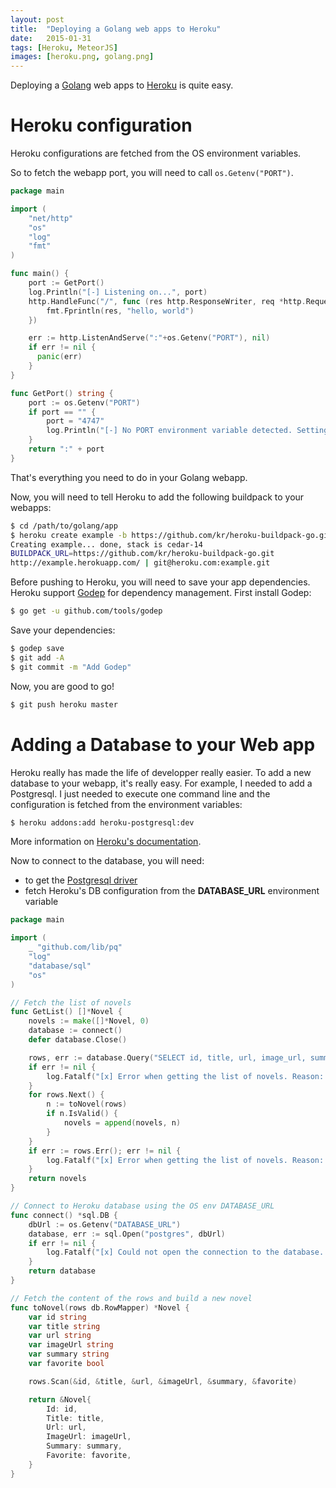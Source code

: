 ```yaml
---
layout: post
title:  "Deploying a Golang web apps to Heroku"
date:   2015-01-31
tags: [Heroku, MeteorJS]
images: [heroku.png, golang.png]
---
```


Deploying a [Golang](https://golang.org/) web apps to [Heroku](https://www.heroku.com) is quite easy.

Heroku configuration
====================

Heroku configurations are fetched from the OS environment variables.

So to fetch the webapp port, you will need to call `os.Getenv("PORT")`.

```go
package main

import (
    "net/http"
	"os"
	"log"
    "fmt"
)

func main() {
	port := GetPort()
	log.Println("[-] Listening on...", port)
    http.HandleFunc("/", func (res http.ResponseWriter, req *http.Request) {
        fmt.Fprintln(res, "hello, world")
    })

    err := http.ListenAndServe(":"+os.Getenv("PORT"), nil)
    if err != nil {
      panic(err)
    }
}

func GetPort() string {
	port := os.Getenv("PORT")
	if port == "" {
		port = "4747"
		log.Println("[-] No PORT environment variable detected. Setting to ", port)
	}
	return ":" + port
}
```

That's everything you need to do in your Golang webapp.

Now, you will need to tell Heroku to add the following buildpack to your webapps:

```bash
$ cd /path/to/golang/app
$ heroku create example -b https://github.com/kr/heroku-buildpack-go.git
Creating example... done, stack is cedar-14
BUILDPACK_URL=https://github.com/kr/heroku-buildpack-go.git
http://example.herokuapp.com/ | git@heroku.com:example.git
```

Before pushing to Heroku, you will need to save your app dependencies.
Heroku support [Godep](https://github.com/tools/godep) for dependency management.
First install Godep:

```bash
$ go get -u github.com/tools/godep
```

Save your dependencies:

```bash
$ godep save
$ git add -A
$ git commit -m "Add Godep"
```

Now, you are good to go!

```bash
$ git push heroku master
```

Adding a Database to your Web app
=================================

Heroku really has made the life of developper really easier. To add a new database to your webapp, it's really easy.
For example, I needed to add a Postgresql. I just needed to execute one command line and the configuration is fetched from the environment variables:

```bash
$ heroku addons:add heroku-postgresql:dev
```

More information on [Heroku's documentation](https://www.heroku.com/postgres).

Now to connect to the database, you will need:

* to get the [Postgresql driver](github.com/lib/pq)
* fetch Heroku's DB configuration from the **DATABASE_URL** environment variable

```go
package main

import (
	_ "github.com/lib/pq"
	"log"
    "database/sql"
	"os"
)

// Fetch the list of novels
func GetList() []*Novel {
	novels := make([]*Novel, 0)
	database := connect()
	defer database.Close()

	rows, err := database.Query("SELECT id, title, url, image_url, summary, favorite FROM novels")
	if err != nil {
		log.Fatalf("[x] Error when getting the list of novels. Reason: %s", err.Error())
	}
	for rows.Next() {
		n := toNovel(rows)
		if n.IsValid() {
			novels = append(novels, n)
		}
	}
	if err := rows.Err(); err != nil {
		log.Fatalf("[x] Error when getting the list of novels. Reason: %s", err.Error())
	}
	return novels
}

// Connect to Heroku database using the OS env DATABASE_URL
func connect() *sql.DB {
	dbUrl := os.Getenv("DATABASE_URL")
	database, err := sql.Open("postgres", dbUrl)
	if err != nil {
		log.Fatalf("[x] Could not open the connection to the database. Reason: %s", err.Error())
	}
	return database
}

// Fetch the content of the rows and build a new novel
func toNovel(rows db.RowMapper) *Novel {
	var id string
	var title string
	var url string
	var imageUrl string
	var summary string
	var favorite bool

	rows.Scan(&id, &title, &url, &imageUrl, &summary, &favorite)

	return &Novel{
		Id: id,
		Title: title,
		Url: url,
		ImageUrl: imageUrl,
		Summary: summary,
		Favorite: favorite,
	}
}
```
